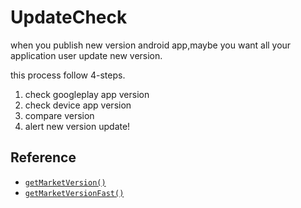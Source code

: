 # UpdateCheck
when you publish new version android app,maybe you want all your application user update new version.

this process follow 4-steps.

1. check googleplay app version
2. check device app version
3. compare version
4. alert new version update!


## Reference
* [`getMarketVersion()`](http://www.androidside.com/bbs/board.php?bo_table=B56&wr_id=24663)
* [`getMarketVersionFast()`](http://www.androidside.com/bbs/board.php?bo_table=B49&wr_id=135849)
